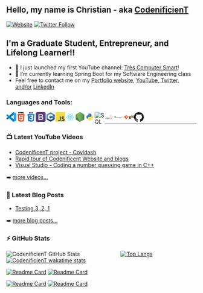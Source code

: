 ## Hello, my name is Christian - aka [CodenificienT][website]
[![Website](https://img.shields.io/website?label=tioye.dev&down_color=salmon&down_message=offline&logo=google%20cloud&up_color=green&up_message=online&url=https%3A%2F%2Ftioye.dev%2Findex.html%29&style=for-the-badge)](https://tioye.dev/index.html)
[![Twitter Follow](https://img.shields.io/twitter/follow/codenificient?color=salmon&logo=twitter&logoColor=salmon&style=for-the-badge)](https://twitter.com/intent/follow?original_referer=https%3A%2F%2Fgithub.com%2Fcodenificient&screen_name=CodenificienT)
## I'm a Graduate Student, Entrepreneur, and Lifelong Learner!!

- 🔭 I just launched my first YouTube channel: [Très Computer Smart][youtube]!
- 🌱 I’m currently learning Spring Boot for my Software Engineering class
- Feel free to contact me on my [Portfolio website,][website]  [YouTube, ][youtube]
 [Twitter, and/or][twitter]
[LinkedIn][linkedin]

### Languages and Tools:

[<img align="left" alt="Visual Studio Code" width="26px" src="https://raw.githubusercontent.com/github/explore/80688e429a7d4ef2fca1e82350fe8e3517d3494d/topics/visual-studio-code/visual-studio-code.png" />][cpplist]
[<img align="left" alt="HTML5" width="26px" src="https://raw.githubusercontent.com/github/explore/80688e429a7d4ef2fca1e82350fe8e3517d3494d/topics/html/html.png" />][website]
[<img align="left" alt="CSS3" width="26px" src="https://raw.githubusercontent.com/github/explore/80688e429a7d4ef2fca1e82350fe8e3517d3494d/topics/css/css.png" />][website]
[<img align="left" alt="CSS3" width="26px" src="https://raw.githubusercontent.com/github/explore/80688e429a7d4ef2fca1e82350fe8e3517d3494d/topics/bootstrap/bootstrap.png" />][website]
[<img align="left" alt="C++" width="26px" src="https://raw.githubusercontent.com/github/explore/80688e429a7d4ef2fca1e82350fe8e3517d3494d/topics/cpp/cpp.png" />][cpplist]
[<img align="left" alt="JavaScript" width="26px" src="https://raw.githubusercontent.com/github/explore/80688e429a7d4ef2fca1e82350fe8e3517d3494d/topics/javascript/javascript.png" />][website]
[<img align="left" alt="React" width="26px" src="https://raw.githubusercontent.com/github/explore/80688e429a7d4ef2fca1e82350fe8e3517d3494d/topics/react/react.png" />][website]
[<img align="left" alt="Node.js" width="26px" src="https://raw.githubusercontent.com/github/explore/80688e429a7d4ef2fca1e82350fe8e3517d3494d/topics/nodejs/nodejs.png" />][website]
[<img align="left" alt="SQL" width="26px" src="https://raw.githubusercontent.com/github/explore/80688e429a7d4ef2fca1e82350fe8e3517d3494d/topics/python/python.png" />][website]
[<img align="left" alt="SQL" width="26px" src="https://avatars.githubusercontent.com/u/27804?s=200&v=4" />][website]
[<img align="left" alt="MySQL" width="26px" src="https://raw.githubusercontent.com/github/explore/80688e429a7d4ef2fca1e82350fe8e3517d3494d/topics/mysql/mysql.png" />][website]
[<img align="left" alt="MongoDB" width="26px" src="https://raw.githubusercontent.com/github/explore/80688e429a7d4ef2fca1e82350fe8e3517d3494d/topics/mongodb/mongodb.png" />][website]
[<img align="left" alt="Git" width="26px" src="https://raw.githubusercontent.com/github/explore/80688e429a7d4ef2fca1e82350fe8e3517d3494d/topics/git/git.png" />][website]
[<img align="left" alt="GitHub" width="26px" src="https://raw.githubusercontent.com/github/explore/78df643247d429f6cc873026c0622819ad797942/topics/github/github.png" />][website]

<br />

---

### 📺 Latest YouTube Videos

<!-- YOUTUBE:START -->
- [CodenificenT project - Covidash](https://www.youtube.com/watch?v=xhJ_zaqjlR4)
- [Rapid tour of Codenificent Website and blogs](https://www.youtube.com/watch?v=lPlUagdgSqs)
- [Visual Studio - Coding a number guessing game in C++](https://www.youtube.com/watch?v=NISeC6cs3FM)
<!-- YOUTUBE:END -->

➡️ [more videos...][youtube]
### 📕 Latest Blog Posts

<!-- BLOG:START -->
- [Testing 3, 2, 1](https://blog.tioye.dev/testing-3-2-1)
<!-- BLOG:END -->

➡️ [more blog posts...][blog]

### :zap: GitHub Stats

<img align="left" width="60%" alt="CodenificienT GitHub Stats" src="https://github-readme-stats-codenificient.vercel.app/api?username=codenificient&show_icons=true&theme=tokyonight&count_private=true&include_all_commits=true" />

[![Top Langs](https://github-readme-stats-codenificient.vercel.app/api/top-langs/?username=codenificient&langs_count=3&theme=tokyonight)](https://github.com/codenificient?tab=repositories)
[![CodenificienT wakatime stats](https://github-readme-stats-codenificient.vercel.app/api/wakatime?username=codenificient&theme=tokyonight&langs_count=10)](https://github.com/codenificient/github-readme-stats)

[![Readme Card](https://github-readme-stats.vercel.app/api/pin/?username=codenificient&repo=Academind&theme=tokyonight)](https://github.com/codenificient/Academind)
[![Readme Card](https://github-readme-stats.vercel.app/api/pin/?username=codenificient&repo=FinxterPython&theme=tokyonight)](https://github.com/codenificient/FinxterPython)

[![Readme Card](https://github-readme-stats.vercel.app/api/pin/?username=codenificient&repo=Golang&theme=tokyonight)](https://github.com/codenificient/Golang)
[![Readme Card](https://github-readme-stats.vercel.app/api/pin/?username=codenificient&repo=MimiShopModernAdmin&theme=tokyonight)](https://github.com/codenificient/MimiShopModernAdmin)

[website]: https://tioye.dev/index.html
[blog]: https://blog.tioye.dev/
[wix]: https://siechristian.wixsite.com/koutoura
[twitter]: https://twitter.com/codenificient
[youtube]: https://www.youtube.com/channel/UCYLf_XlxrHykEpoUW0vgZJw
[cpplist]: https://www.youtube.com/playlist?list=PL45Fj9eTlUIb-D8enJGWbbha0d86igzKL
[instagram]: https://instagram.com/codeSTACKr
[linkedin]: https://linkedin.com/in/siechristian
